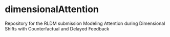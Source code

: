 # dimensionalAttention
Repository for the RLDM submission Modeling Attention during Dimensional Shifts with Counterfactual and Delayed Feedback
